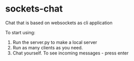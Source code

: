 # sockets-chat
Chat that is based on websockets as cli application


To start using:
  1. Run the server.py to make a local server
  2. Run as many clients as you need.
  3. Chat yourself. To see incoming messages - press enter
